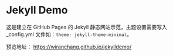 # Jekyll Demo

这是建立在 GitHub Pages 的 Jekyll 静态网站示范，主题设置需要写入 _config.yml 文件如：`theme: jekyll-theme-minimal`。

预览地址：
https://wiranchang.github.io/jekylldemo/
